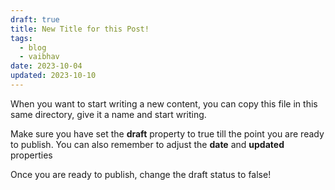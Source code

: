 ```yaml
---
draft: true
title: New Title for this Post!
tags:
  - blog
  - vaibhav
date: 2023-10-04
updated: 2023-10-10
---
```


When you want to start writing a new content, you can copy this file in this same directory, give it a name and start writing. 

Make sure you have set the **draft** property to true till the point you are ready to publish. 
You can also remember to adjust the **date** and **updated** properties

Once you are ready to publish, change the draft status to false!